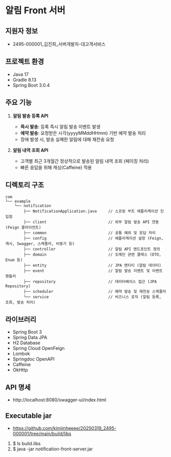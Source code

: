 # 알림 Front 서버 


## 지원자 정보
- 2495-000001_김진희_서버개발자-대고객서비스


## 프로젝트 환경
- Java 17
- Gradle 8.13
- Spring Boot 3.0.4


## 주요 기능
1. **알림 발송 등록 API**
   - **즉시 발송**: 등록 즉시 알림 발송 이벤트 발생  
   - **예약 발송**: 요청받은 시각(yyyyMMddHHmm) 기반 예약 발송 처리  
   - 장애 발생 시, 발송 실패한 알림에 대해 재전송 요청

2. **알림 내역 조회 API**
   - 고객별 최근 3개월간 정상적으로 발송된 알림 내역 조회 (페이징 처리)
   - 빠른 응답을 위해 캐싱(Caffeine) 적용
  
## 디렉토리 구조
```plaintext
com
└── example
    └── notification
        ├── NotificationApplication.java     // 스프링 부트 애플리케이션 진입점
        ├── client                           // 외부 알림 발송 API 연동 (Feign 클라이언트)
        ├── common                           // 공통 예외 및 응답 처리
        ├── config                           // 애플리케이션 설정 (Feign, 캐시, Swagger, 스케줄러, 비동기 등)
        ├── controller                       // 알림 API 엔드포인트 정의
        ├── domain                           // 도메인 관련 클래스 (DTO, Enum 등)
        ├── entity                           // JPA 엔티티 (알림 데이터)
        ├── event                            // 알림 발송 이벤트 및 이벤트 핸들러
        ├── repository                       // 데이터베이스 접근 (JPA Repository)
        ├── scheduler                        // 예약 발송 및 재전송 스케줄러
        └── service                          // 비즈니스 로직 (알림 등록, 조회, 발송 처리)
 ```

## 라이브러리
- Spring Boot 3
- Spring Data JPA
- H2 Database
- Spring Cloud OpenFeign
- Lombok
- Springdoc OpenAPI
- Caffeine
- OkHttp

## API 명세
- http://localhost:8080/swagger-ui/index.html

## Executable jar
- https://github.com/kimjinheeee/20250319_2495-000001/tree/main/build/libs
1. $ ls build.libs
2. $ java -jar notification-front-server.jar
